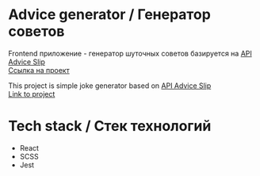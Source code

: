 # Advice generator / Генератор советов

Frontend приложение - генератор шуточных советов базируется на [API Advice Slip](https://api.adviceslip.com/)
<br>
[Ссылка на проект](https://advice-generator-rct.vercel.app/)

This project is simple joke generator based on [API Advice Slip](https://api.adviceslip.com/)
<br>
[Link to project](https://advice-generator-rct.vercel.app/)

# Tech stack / Стек технологий
* React 
* SCSS
* Jest
